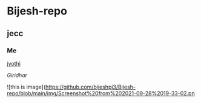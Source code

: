 # Bijesh-repo
## jecc
### Me
[jyothi](https://www.jecc.ac.in/)

*Giridhar*

![this is image](https://github.com/bijeshpj3/Bijesh-repo/blob/main/img/Screenshot%20from%202021-09-28%2019-33-02.pn
